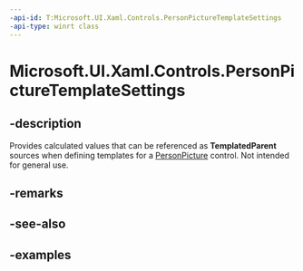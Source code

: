 ```yaml
---
-api-id: T:Microsoft.UI.Xaml.Controls.PersonPictureTemplateSettings
-api-type: winrt class
---
```


# Microsoft.UI.Xaml.Controls.PersonPictureTemplateSettings

<!--
public sealed class PersonPictureTemplateSettings : Windows.UI.Xaml.DependencyObject
-->

## -description

Provides calculated values that can be referenced as **TemplatedParent** sources when defining templates for a [PersonPicture](personpicture.md) control. Not intended for general use.

## -remarks

## -see-also

## -examples
